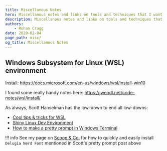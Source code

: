 ```yaml
---
title: Miscellanous Notes
hero: Miscellanous notes and links on tools and techniques that I want to remember
description: Miscellanous notes and links on tools and techniques that I want to remember
authors:
    - Rohan Cragg
date: 2020-02-04
page_path: misc/
og_title: Miscellanous Notes
---
```


## Windows Subsystem for Linux (WSL) environment

Install: <https://docs.microsoft.com/en-us/windows/wsl/install-win10>

I found some really handy notes here: <https://jwendl.net/code-notes/wsl/install/>

As always, Scott Hanselman has the low-down to end all low-downs:

- [Cool tips & tricks for WSL](https://www.hanselman.com/blog/CoolWSLWindowsSubsystemForLinuxTipsAndTricksYouOrIDidntKnowWerePossible.aspx)
- [Shiny Linux Dev Environment](https://www.hanselman.com/blog/SettingUpAShinyDevelopmentEnvironmentWithinLinuxOnWindows10.aspx)
- [How to make a pretty prompt in Windows Terminal](https://www.hanselman.com/blog/HowToMakeAPrettyPromptInWindowsTerminalWithPowerlineNerdFontsCascadiaCodeWSLAndOhmyposh.aspx)


!!! info
    See my page on [Scoop & Co.](../misc/scoop.md) for how to quickly and easily install `Delugia Nerd Font` mentioned in Scott's pretty prompt post above

